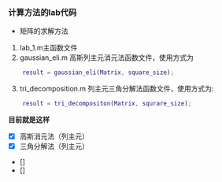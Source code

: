 ### 计算方法的lab代码

- 矩阵的求解方法
1. lab\_1.m主函数文件
2. gaussian\_eli.m 高斯列主元消元法函数文件，使用方式为
```matlab
	result = gaussian_eli(Matrix, square_size);
```	
3. tri\_decomposition.m 列主元三角分解法函数文件，使用方式为:
```matlab
	result = tri_decompositon(Matrix, squrare_size);
```

**目前就是这样**
* [x] 高斯消元法（列主元）
* [x] 三角分解法（列主元）
* []
* [] 
